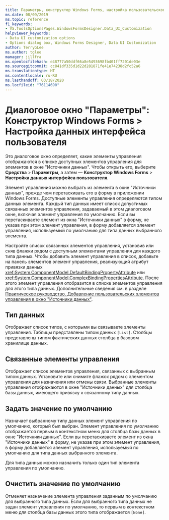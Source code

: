 ```yaml
---
title: Параметры, конструктор Windows Forms, настройка пользовательского интерфейса для работы с данными
ms.date: 08/09/2019
ms.topic: reference
f1_keywords:
- VS.ToolsOptionsPages.WindowsFormsDesigner.Data_UI_Customization
helpviewer_keywords:
- Data UI customization options
- Options dialog box, Windows Forms Designer, Data UI Customization
author: TerryGLee
ms.author: tglee
manager: jillfra
ms.openlocfilehash: e48777a50ddf66a8e5493698fb401ff7201de03e
ms.sourcegitcommit: cc841df335d1d22d281871fe41e74238d2fc52a6
ms.translationtype: HT
ms.contentlocale: ru-RU
ms.lasthandoff: 03/18/2020
ms.locfileid: "76114690"
---
```

# <a name="options-dialog-box-windows-forms-designer--data-ui-customization"></a>Диалоговое окно "Параметры": Конструктор Windows Forms > Настройка данных интерфейса пользователя

Это диалоговое окно определяет, какие элементы управления отображаются в списке доступных элементов управления для элементов в окне "Источники данных". Чтобы открыть его, выберите **Средства** > **Параметры**, а затем — **Конструктор Windows Forms** > **Настройка данных интерфейса пользователя**.

Элемент управления можно выбрать из элемента в окне "Источники данных", прежде чем перетаскивать его в форму в приложении Windows Forms. Доступные элементы управления определяются типом данных элемента. Каждый тип данных имеет список допустимых связанных элементов управления, задаваемый в этом диалоговом окне, включая элемент управления по умолчанию. Если вы перетаскиваете элемент из окна "Источники данных" в форму, не указав при этом элемент управления, в форму добавляется элемент управления, используемый по умолчанию для типа данных выбранного элемента.

Настройте список связанных элементов управления, установив или сняв флажки рядом с доступным элементами управления для каждого типа данных. Чтобы добавить элемент управления в список, добавьте на панель элементов элемент управления, реализующий атрибут привязки данных <xref:System.ComponentModel.DefaultBindingPropertyAttribute> или <xref:System.ComponentModel.ComplexBindingPropertiesAttribute>. После этого элемент управления отобразится в списке элементов управления для этого типа данных. Дополнительные сведения см. в разделе [Практическое руководство. Добавление пользовательских элементов управления в окно "Источники данных"](../..//data-tools/add-custom-controls-to-the-data-sources-window.md).

## <a name="data-type"></a>Тип данных

Отображает список типов, с которыми вы связываете элементы управления. Таблицы представлены типом данных `[List]`. Столбцы представлены типом фактических данных столбца в базовом хранилище данных.

## <a name="associated-controls"></a>Связанные элементы управления

Отображает список элементов управления, связанных с выбранным типом данных. Установите или снимите флажок рядом с элементом управления для назначения или отмены связи. Выбранные элементы управления отображаются в окне "Источники данных" для столбца базы данных, имеющего привязку к связанному типу данных.

## <a name="set-default"></a>Задать значение по умолчанию

Назначает выбранному типу данных элемент управления по умолчанию, который был выбран. Элемент управления по умолчанию отображается первым в контекстном меню для столбца базы данных в окне "Источники данных". Если вы перетаскиваете элемент из окна "Источники данных" в форму, не указав при этом элемент управления, в форму добавляется элемент управления, используемый по умолчанию для типа данных выбранного элемента.

Для типа данных можно назначить только один тип элемента управления по умолчанию.

## <a name="clear-default"></a>Очистить значение по умолчанию

Отменяет назначение элемента управления заданным по умолчанию для выбранного типа данных. Если для выбранного типа данных не задан элемент управления по умолчанию, то первым в контекстном меню для столбца базы данных этого типа отображается `[None]`.
